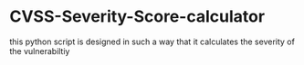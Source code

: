 # CVSS-Severity-Score-calculator
this python script is designed in such a way that it calculates the severity of the vulnerabiltiy
